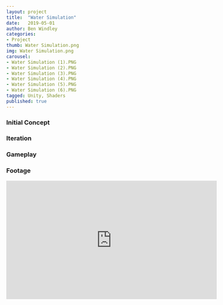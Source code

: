 ```yaml
---
layout: project
title:  "Water Simulation"
date:   2019-05-01
author: Ben Windley
categories:
- Project
thumb: Water Simulation.png
img: Water Simulation.png
carousel:
- Water Simulation (1).PNG
- Water Simulation (2).PNG
- Water Simulation (3).PNG
- Water Simulation (4).PNG
- Water Simulation (5).PNG
- Water Simulation (6).PNG
tagged: Unity, Shaders
published: true
---
```


### Initial Concept



### Iteration



### Gameplay



### Footage

<p style="text-align: center">
<iframe width="560" height="315" src="https://www.youtube.com/embed/XoNtY8MLEZU?rel=0&amp;showinfo=0" frameborder="0" allow="autoplay; encrypted-media" allowfullscreen></iframe>
</p>
